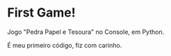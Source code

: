 # First Game!
Jogo "Pedra Papel e Tesoura" no Console, em Python.

É meu primeiro código, fiz com carinho.
